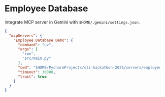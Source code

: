 # Employee Database

Integrate MCP server in Gemini with `$HOME/.gemini/settings.json`.

```json
{
  "mcpServers": {
    "Employee Database Demo": {
      "command": "uv",
      "args": [
        "run",
        "src/main.py"
      ],
      "cwd": "$HOME/PycharmProjects/sti-hackathon-2025/servers/employee",
      "timeout": 30000,
      "trust": true
    }
  }
}
